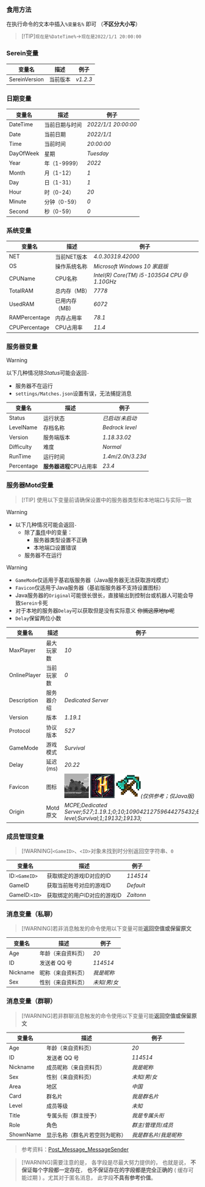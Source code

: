 ### 食用方法

在执行命令的文本中插入`%变量名%` 即可 （**不区分大小写**）
>[!TIP]`现在是%DateTime%`→`现在是2022/1/1 20:00:00`

### Serein变量

| 变量名        | 描述     | 例子     |
| ------------- | -------- | -------- |
| SereinVersion | 当前版本 | *v1.2.3* |

### 日期变量

| 变量名    | 描述           | 例子                |
| --------- | -------------- | ------------------- |
| DateTime  | 当前日期与时间 | *2022/1/1 20:00:00* |
| Date      | 当前日期       | *2022/1/1*          |
| Time      | 当前时间       | *20:00:00*          |
| DayOfWeek | 星期           | *Tuesday*           |
| Year      | 年（1-9999）   | *2022*              |
| Month     | 月（1-12）     | *1*                 |
| Day       | 日（1-31）     | *1*                 |
| Hour      | 时（0-24）     | *20*                |
| Minute    | 分钟（0-59）   | *0*                 |
| Second    | 秒（0-59）     | *0*                 |

### 系统变量

| 变量名        | 描述          | 例子                                        |
| ------------- | ------------- | ------------------------------------------- |
| NET           | 当前NET版本   | *4.0.30319.42000*                           |
| OS            | 操作系统名称  | *Microsoft Windows 10 家庭版*               |
| CPUName       | CPU名称       | *Intel(R) Core(TM) i5-1035G4 CPU @ 1.10GHz* |
| TotalRAM      | 总内存（MB）  | *7778*                                      |
| UsedRAM       | 已用内存（MB) | *6072*                                      |
| RAMPercentage | 内存占用率    | *78.1*                                      |
| CPUPercentage | CPU占用率     | *11.4*                                      |

### 服务器变量

>[!WARNING]
>以下几种情况除*Status*可能会返回`-`  
>
> - 服务器不在运行
> - `settings/Matches.json`设置有误，无法捕捉消息

| 变量名     | 描述                    | 例子                  |
| ---------- | ----------------------- | --------------------- |
| Status     | 运行状态                | *已启动*/*未启动*     |
| LevelName  | 存档名称                | *Bedrock level*       |
| Version    | 服务端版本              | *1.18.33.02*          |
| Difficulty | 难度                    | *Normal*              |
| RunTime    | 运行时间                | *1.4m*/*2.0h*/*3.23d* |
| Percentage | **服务器进程**CPU占用率 | *23.4*                |

### 服务器Motd变量

>[!TIP] 使用以下变量前请确保设置中的服务器类型和本地端口与实际一致

>[!WARNING]
>
> - 以下几种情况可能会返回`-`
>   - 除了[事件](Event.md)中的变量：
>     - 服务器类型设置不正确
>     - 本地端口设置错误
>   - 服务器不在运行

>[!WARNING]
>
> - `GameMode`仅适用于基岩版服务器（Java服务器无法获取游戏模式）
> - `Favicon`仅适用于Java服务器（基岩版服务器不支持设置图标）
> - Java服务器的`Original`可能很长很长，直接输出到控制台或机器人可能会导致`Serein`卡死
> - 对于本地的服务器`Delay`可以获取但是没有实际意义 ~~你搁这原地tp呢~~
> - `Delay`保留两位小数

| 变量名       | 描述       | 例子                                                                                                                                                        |
| ------------ | ---------- | ----------------------------------------------------------------------------------------------------------------------------------------------------------- |
| MaxPlayer    | 最大玩家数 | *10*                                                                                                                                                        |
| OnlinePlayer | 当前玩家数 | *0*                                                                                                                                                         |
| Description  | 服务器介绍 | *Dedicated Server*                                                                                                                                          |
| Version      | 版本       | *1.19.1*                                                                                                                                                    |
| Protocol     | 协议版本   | *527*                                                                                                                                                       |
| GameMode     | 游戏模式   | *Survival*                                                                                                                                                  |
| Delay        | 延迟(ms)   | *20.22*                                                                                                                                                     |
| Favicon      | 图标       | ![favicon.png](../imgs/favicon.png) ![favicon_hypixel.png](../imgs/favicon_hypixel.png) ![favicon_mcol.png](../imgs/favicon_mcol.png)*(仅供参考；仅Java版)* |
| Origin       | Motd原文   | *MCPE;Dedicated Server;527;1.19.1;0;10;10904212759644275432;Bedrock level;Survival;1;19132;19133;*                                                          |

### 成员管理变量

>[!WARNING]`<GameID>`、`<ID>`对象未找到时分别返回空字符串、`0`

| 变量名        | 描述                         | 例子      |
| ------------- | ---------------------------- | --------- |
| ID:`<GameID>` | 获取绑定的游戏ID对应的ID     | *114514*  |
| GameID        | 获取当前账号对应的游戏ID     | *Default* |
| GameID:`<ID>` | 获取绑定的用户ID对应的游戏ID | *Zaitonn* |

### 消息变量（私聊）

>[!WARNING]若非消息触发的命令使用以下变量可能**返回空值或保留原文**

| 变量名   | 描述               | 例子             |
| -------- | ------------------ | ---------------- |
| Age      | 年龄（来自资料页） | *20*             |
| ID       | 发送者 QQ 号       | *114514*         |
| Nickname | 昵称（来自资料页） | *我是昵称*       |
| Sex      | 性别（来自资料页） | *未知*/*男*/*女* |

### 消息变量（群聊）

>[!WARNING]若非群聊消息触发的命令使用以下变量可能**返回空值或保留原文**

| 变量名    | 描述                           | 例子                    |
| --------- | ------------------------------ | ----------------------- |
| Age       | 年龄（来自资料页）             | *20*                    |
| ID        | 发送者 QQ 号                   | *114514*                |
| Nickname  | 成员昵称（来自资料页）         | *我是昵称*              |
| Sex       | 性别（来自资料页）             | *未知*/*男*/*女*        |
| Area      | 地区                           | *中国*                  |
| Card      | 群名片                         | *我是群名片*            |
| Level     | 成员等级                       | *未知*                  |
| Title     | 专属头衔（群主授予）           | *我是专属头衔*          |
| Role      | 角色                           | *群主*/*管理员*/*成员*  |
| ShownName | 显示名称（群名片若空则为昵称） | *我是群名片*/*我是昵称* |

>参考资料：[Post_Message_MessageSender](https://docs.go-cqhttp.org/reference/data_struct.html#post-message-messagesender)

>[!WARNING]需要注意的是， 各字段是尽最大努力提供的， 也就是说， **不保证每个字段都一定存在**， **也不保证存在的字段都是完全正确的** ( 缓存可能过期 ) 。尤其对于匿名消息， 此字段**不具有参考价值**。
